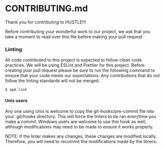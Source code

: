 # CONTRIBUTING.md

Thank you for contributing to HUSTLE!!!

Before contributing your wonderful work to our project, we ask that you take a moment
to read over this file before making your pull request

### Linting

All code contributed to this project is expected to follow clean code practices. We will
be using ESLint and Prettier for this project. Before creating your pull request please be
sure to run the following command to ensure that your code meets our expectations. Any contributions
that do not follow the linting standards will not be merged.

`$ npm lint`

#### Unix users

Any one using Unix is welcome to copy the git-hooks/pre-commit file into your .git/hooks directory.
This will force the linters to be ran everytime you make a commit. Windows users are welcome to
use this hook as well, although modifications may need to be made to ensure it works properly.

NOTE: If the linter makes any changes, these changes are modified locally. Therefore, you will need to recommit
the modifications made by the litners.
